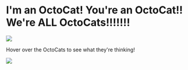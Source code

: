# I'm an OctoCat! You're an OctoCat!! We're ALL OctoCats!!!!!!!

![](https://github.com/lisabroadhead/dojo/blob/main/CSS/octoCat/octoCat.png)

Hover over the OctoCats to see what they're thinking! <br/>

![](https://github.com/lisabroadhead/WebFundamentals/blob/main/CSS/octoCat/Screen%20Shot%202022-06-03%20at%2011.13.36%20AM.png)

